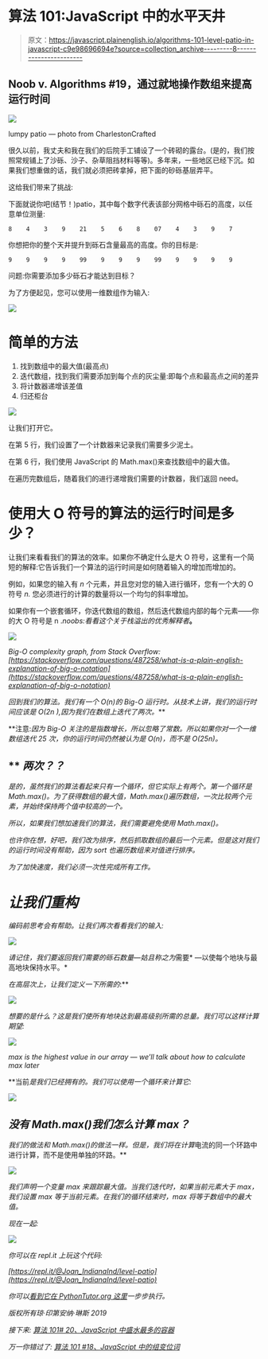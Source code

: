 # 算法 101:JavaScript 中的水平天井

> 原文：<https://javascript.plainenglish.io/algorithms-101-level-patio-in-javascript-c9e98696694e?source=collection_archive---------8----------------------->

## Noob v. Algorithms #19，通过就地操作数组来提高运行时间

![](img/546ca74c531dae7952b9d6d47cf5d8fd.png)

lumpy patio — photo from CharlestonCrafted

很久以前，我丈夫和我在我们的后院手工铺设了一个砖砌的露台。(是的，我们按照常规铺上了沙砾、沙子、杂草阻挡材料等等)。多年来，一些地区已经下沉。如果我们想重做的话，我们就必须把砖拿掉，把下面的砂砾基层弄平。

这给我们带来了挑战:

下面就说你吧(结节！)patio，其中每个数字代表该部分网格中砾石的高度，以任意单位测量:

```
8    4    3    9    21    5    6    8    07    4    3    9    7
```

你想把你的整个天井提升到砾石含量最高的高度。你的目标是:

```
9    9    9    9    99    9    9    9    99    9    9    9    9
```

问题:你需要添加多少砾石才能达到目标？

为了方便起见，您可以使用一维数组作为输入:

![](img/3e0d2b0ff8812fb32c0083476faf1a1c.png)

# 简单的方法

1.  找到数组中的最大值(最高点)
2.  迭代数组，找到我们需要添加到每个点的灰尘量:即每个点和最高点之间的差异
3.  将计数器递增该差值
4.  归还柜台

![](img/8f7e6334947cd10a77697645b5bcf38e.png)

让我们打开它。

在第 5 行，我们设置了一个计数器来记录我们需要多少泥土。

在第 6 行，我们使用 JavaScript 的 Math.max()来查找数组中的最大值。

在遍历完数组后，随着我们的进行递增我们需要的计数器，我们返回 need。

# 使用大 O 符号的算法的运行时间是多少？

让我们来看看我们的算法的效率。如果你不确定什么是大 O 符号，这里有一个简短的解释:它告诉我们一个算法的运行时间是如何随着输入的增加而增加的。

例如，如果您的输入有 *n* 个元素，并且您对您的输入进行循环，您有一个大的 O 符号 *n.* 您必须进行的计算的数量将以一个均匀的斜率增加。

如果你有一个嵌套循环，你迭代数组的数组，然后迭代数组内部的每个元素——你的大 O 符号是 n .*noobs:看看这个关于栈溢出的优秀解释者*[](https://stackoverflow.com/questions/487258/what-is-a-plain-english-explanation-of-big-o-notation)**。**

*![](img/878cac0316d6edaa778673808a3c9b95.png)*

*Big-O complexity graph, from Stack Overflow: [https://stackoverflow.com/questions/487258/what-is-a-plain-english-explanation-of-big-o-notation](https://stackoverflow.com/questions/487258/what-is-a-plain-english-explanation-of-big-o-notation)*

*回到我们的算法。我们有一个 O(n)的 Big-O 运行时。从技术上讲，我们的运行时间应该是 O(2n ),因为我们在数组上迭代了两次。***

**注意:*因为 Big-O 关注的是指数增长，所以忽略了常数。所以如果你对一个一维数组迭代 25 次，你的运行时间仍然被认为是 O(n)，而不是 O(25n)。*

## ** *两次？？*

*是的，虽然我们的算法看起来只有一个循环，但它实际上有两个。第一个循环是 Math.max()。为了获得数组的最大值，Math.max()遍历数组，一次比较两个元素，并始终保持两个值中较高的一个。*

*所以，如果我们想加速我们的算法，我们需要避免使用 Math.max()。*

*也许你在想，好吧，我们改为排序，然后抓取数组的最后一个元素。但是这对我们的运行时间没有帮助，因为 sort 也遍历数组来对值进行排序。*

*为了加快速度，我们必须一次性完成所有工作。*

# *让我们重构*

*编码前思考会有帮助。让我们再次看看我们的输入:*

*![](img/55f7bc00244b2abd9854a55e190579ed.png)*

*请记住，我们要返回我们需要的砾石数量—姑且称之为*需要* —以使每个地块与最高地块保持水平。*

*在高层次上，让我们定义一下所需的*:**

*![](img/c57761740b8f5483b4c420b21accca46.png)*

**想要的*是什么？这是我们使所有地块达到最高级别所需的总量。我们可以这样计算*期望*:*

*![](img/565c363f4a2536d60e2b89b56a533c68.png)*

*max is the highest value in our array — we’ll talk about how to calculate max later*

**当前*是我们已经拥有的。我们可以使用一个循环来计算它:*

*![](img/ac5d1de0d9b5b003a2f1e971092835c3.png)*

## *没有 Math.max()我们怎么计算 max？*

*我们的做法和 Math.max()的做法一样。但是，我们将在计算*电流的同一个环路中进行计算，而不是使用单独的环路。**

*![](img/a7ad4eceee4ec184cee6a72eaecfbd4a.png)*

*我们声明一个变量 max 来跟踪最大值。当我们迭代时，如果当前元素大于 max，我们设置 max 等于当前元素。在我们的循环结束时，max 将等于数组中的最大值。*

*现在一起:*

*![](img/a91e432ef33641caa5392f4958e12e3b.png)*

*你可以在 repl.it 上玩这个代码:*

*[https://repl.it/@Joan_IndianaInd/level-patio](https://repl.it/@Joan_IndianaInd/level-patio)*

*你可以[看到它在 PythonTutor.org 这里](https://tinyurl.com/level-patio)一步步执行。*

*版权所有琼·印第安纳·琳斯 2019*

**接下来:* [*算法 101# 20、JavaScript 中盛水最多的容器*](https://medium.com/javascript-in-plain-english/algorithms-101-container-with-most-water-in-javascript-8843a962ee0f)*

**万一你错过了:* [*算法 101 #18、JavaScript 中的组变位词*](https://medium.com/javascript-in-plain-english/algorithms-101-group-anagrams-in-javascript-b3e3c10d211e)*